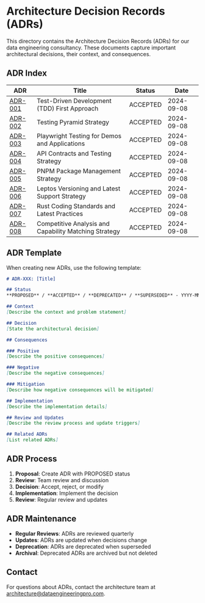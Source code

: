 # Architecture Decision Records (ADRs)

This directory contains the Architecture Decision Records (ADRs) for our data engineering consultancy. These documents capture important architectural decisions, their context, and consequences.

## ADR Index

| ADR | Title | Status | Date |
|-----|-------|--------|------|
| [ADR-001](./001-tdd-first-approach.md) | Test-Driven Development (TDD) First Approach | ACCEPTED | 2024-09-08 |
| [ADR-002](./002-testing-pyramid-strategy.md) | Testing Pyramid Strategy | ACCEPTED | 2024-09-08 |
| [ADR-003](./003-playwright-testing-demos.md) | Playwright Testing for Demos and Applications | ACCEPTED | 2024-09-08 |
| [ADR-004](./004-api-contracts-and-testing.md) | API Contracts and Testing Strategy | ACCEPTED | 2024-09-08 |
| [ADR-005](./005-pnpm-package-management.md) | PNPM Package Management Strategy | ACCEPTED | 2024-09-08 |
| [ADR-006](./006-leptos-versioning-strategy.md) | Leptos Versioning and Latest Support Strategy | ACCEPTED | 2024-09-08 |
| [ADR-007](./007-rust-coding-standards.md) | Rust Coding Standards and Latest Practices | ACCEPTED | 2024-09-08 |
| [ADR-008](./008-competitive-analysis-strategy.md) | Competitive Analysis and Capability Matching Strategy | ACCEPTED | 2024-09-08 |

## ADR Template

When creating new ADRs, use the following template:

```markdown
# ADR-XXX: [Title]

## Status
**PROPOSED** / **ACCEPTED** / **DEPRECATED** / **SUPERSEDED** - YYYY-MM-DD

## Context
[Describe the context and problem statement]

## Decision
[State the architectural decision]

## Consequences

### Positive
[Describe the positive consequences]

### Negative
[Describe the negative consequences]

### Mitigation
[Describe how negative consequences will be mitigated]

## Implementation
[Describe the implementation details]

## Review and Updates
[Describe the review process and update triggers]

## Related ADRs
[List related ADRs]
```

## ADR Process

1. **Proposal**: Create ADR with PROPOSED status
2. **Review**: Team review and discussion
3. **Decision**: Accept, reject, or modify
4. **Implementation**: Implement the decision
5. **Review**: Regular review and updates

## ADR Maintenance

- **Regular Reviews**: ADRs are reviewed quarterly
- **Updates**: ADRs are updated when decisions change
- **Deprecation**: ADRs are deprecated when superseded
- **Archival**: Deprecated ADRs are archived but not deleted

## Contact

For questions about ADRs, contact the architecture team at architecture@dataengineeringpro.com.
